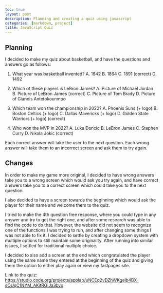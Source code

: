 ```yaml
---
toc: true
layout: post
description: Planning and creating a quiz using javascript
categories: [markdown, project]
title: JavaScript Quiz
---
```


## Planning
I decided to make my quiz about basketball, and have the questions and answers go as follows:

1. What year was basketball invented?
    A. 1642
    B. 1864
    C. 1891 (correct)
    D. 1492

2. Which of these players is LeBron James?
    A. Picture of Michael Jordan
    B. Picture of LeBron James (correct)
    C. Picture of Tom Brady
    D. Picture of Giannis Antetokounmpo

3. Which team won the championship in 2022?
    A. Phoenix Suns (+ logo)
    B. Boston Celtics (+ logo)
    C. Dallas Mavericks (+ logo)
    D. Golden State Warriors (+ logo) (correct)

4. Who won the MVP in 2022?
    A. Luka Doncic
    B. LeBron James
    C. Stephen Curry
    D. Nikola Jokic (correct)

Each correct answer will take the user to the next question. Each wrong answer will take them to an incorrect screen and ask them to try again.

## Changes
In order to make my game more original, I decided to have wrong answers take you to a wrong screen which would ask you try again, and have correct answers take you to a correct screen which could take you to the next question.   

I also decided to have a screen towards the beginning which would ask the player for their name and welcome them to the quiz.   

I tried to make the 4th question free response, where you could type in any answer and try to get the right one, and after some research was able to find the code to do that. However, the website did not seem to recognize one of the functions I was trying to run, and after changing some things I was not able to fix it. I decided to settle by creating a dropdown system with multiple options to still maintain some originality. After running into similar issues, I settled for traditional multiple choice.  

I decided to also add a screen at the end which congratulated the player using the same name they entered at the beginning of the quiz and giving them the option to either play again or view my fastpages site.

Link to the quiz: <https://studio.code.org/projects/applab/uNCEq2vDZhWKgeIb4BX-sOUqC1NYM_AKitRGIJa3bvo>
